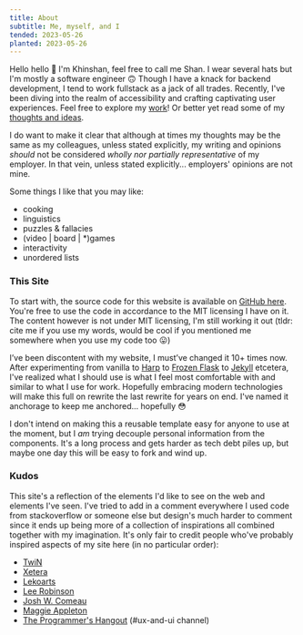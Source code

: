 ```yaml
---
title: About
subtitle: Me, myself, and I
tended: 2023-05-26
planted: 2023-05-26
---
```


Hello hello :wave: I'm Khinshan, feel free to call me Shan. I wear several hats but I'm mostly a software engineer :upside_down_face: Though I have a knack for backend development, I tend to work fullstack as a jack of all trades. Recently, I've been diving into the realm of accessibility and crafting captivating user experiences. Feel free to explore my [work](/projects)! Or better yet read some of my [thoughts and ideas](/writings).

I do want to make it clear that although at times my thoughts may be the same as my colleagues, unless stated explicitly, my writing and opinions _should_ not be considered _wholly nor partially representative_ of my employer. In that vein, unless stated explicitly... employers' opinions are not mine.

Some things I like that you may like:

- cooking
- linguistics
- puzzles & fallacies
- (video | board | \*)games
- interactivity
- unordered lists

### This Site

To start with, the source code for this website is available on [GitHub here](https://github.com/khinshankhan/anchorage). You're free to use the code in accordance to the MIT licensing I have on it. The content however is not under MIT licensing, I'm still working it out (tldr: cite me if you use my words, would be cool if you mentioned me somewhere when you use my code too :stuck_out_tongue:)

I’ve been discontent with my website, I must’ve changed it 10+ times now. After experimenting from vanilla to [Harp](https://github.com/sintaxi/harp) to [Frozen Flask](https://github.com/Frozen-Flask/Frozen-Flask) to [Jekyll](https://github.com/jekyll/jekyll) etcetera, I've realized what I should use is what I feel most comfortable with and similar to what I use for work. Hopefully embracing modern technologies will make this full on rewrite the last rewrite for years on end. I've named it anchorage to keep me anchored... hopefully :flushed:

I don't intend on making this a reusable template easy for anyone to use at the moment, but I _am_ trying decouple personal information from the components. It's a long process and gets harder as tech debt piles up, but maybe one day this will be easy to fork and wind up.

### Kudos

This site's a reflection of the elements I'd like to see on the web and elements I've seen. I've tried to add in a comment everywhere I used code from stackoverflow or someone else but design's much harder to comment since it ends up being more of a collection of inspirations all combined together with my imagination. It's only fair to credit people who've probably inspired aspects of my site here (in no particular order):

- [TwiN](https://twin.sh/)
- [Xetera](https://xetera.dev/)
- [Lekoarts](https://www.lekoarts.de/)
- [Lee Robinson](https://leerob.io/)
- [Josh W. Comeau](https://www.joshwcomeau.com/)
- [Maggie Appleton](https://maggieappleton.com/)
- [The Programmer's Hangout](https://discord.gg/programming/) (#ux-and-ui channel)

